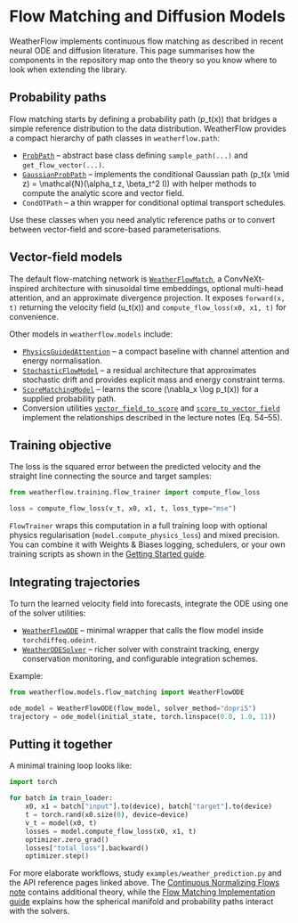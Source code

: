 # Flow Matching and Diffusion Models

WeatherFlow implements continuous flow matching as described in recent neural ODE
and diffusion literature. This page summarises how the components in the
repository map onto the theory so you know where to look when extending the
library.

## Probability paths

Flow matching starts by defining a probability path \(p_t(x)\) that bridges a
simple reference distribution to the data distribution. WeatherFlow provides a
compact hierarchy of path classes in `weatherflow.path`:

- [`ProbPath`](../weatherflow/path/prob_path.py) – abstract base class defining
  `sample_path(...)` and `get_flow_vector(...)`.
- [`GaussianProbPath`](../weatherflow/path/gaussian_path.py) – implements the
  conditional Gaussian path \(p_t(x \mid z) = \mathcal{N}(\alpha_t z, \beta_t^2 I)\)
  with helper methods to compute the analytic score and vector field.
- `CondOTPath` – a thin wrapper for conditional optimal transport schedules.

Use these classes when you need analytic reference paths or to convert between
vector-field and score-based parameterisations.

## Vector-field models

The default flow-matching network is [`WeatherFlowMatch`](../weatherflow/models/flow_matching.py),
a ConvNeXt-inspired architecture with sinusoidal time embeddings, optional
multi-head attention, and an approximate divergence projection. It exposes
`forward(x, t)` returning the velocity field \(u_t(x)\) and
`compute_flow_loss(x0, x1, t)` for convenience.

Other models in `weatherflow.models` include:

- [`PhysicsGuidedAttention`](../weatherflow/models/physics_guided.py) – a compact
  baseline with channel attention and energy normalisation.
- [`StochasticFlowModel`](../weatherflow/models/stochastic.py) – a residual
  architecture that approximates stochastic drift and provides explicit mass and
  energy constraint terms.
- [`ScoreMatchingModel`](../weatherflow/models/score_matching.py) – learns the
  score \(\nabla_x \log p_t(x)\) for a supplied probability path.
- Conversion utilities [`vector_field_to_score`](../weatherflow/models/conversion.py)
  and [`score_to_vector_field`](../weatherflow/models/conversion.py) implement the
  relationships described in the lecture notes (Eq. 54–55).

## Training objective

The loss is the squared error between the predicted velocity and the straight
line connecting the source and target samples:

```python
from weatherflow.training.flow_trainer import compute_flow_loss

loss = compute_flow_loss(v_t, x0, x1, t, loss_type="mse")
```

`FlowTrainer` wraps this computation in a full training loop with optional
physics regularisation (`model.compute_physics_loss`) and mixed precision. You
can combine it with Weights & Biases logging, schedulers, or your own training
scripts as shown in the [Getting Started guide](getting_started.md).

## Integrating trajectories

To turn the learned velocity field into forecasts, integrate the ODE using one
of the solver utilities:

- [`WeatherFlowODE`](../weatherflow/models/flow_matching.py) – minimal wrapper
  that calls the flow model inside `torchdiffeq.odeint`.
- [`WeatherODESolver`](../weatherflow/solvers/ode_solver.py) – richer solver with
  constraint tracking, energy conservation monitoring, and configurable
  integration schemes.

Example:

```python
from weatherflow.models.flow_matching import WeatherFlowODE

ode_model = WeatherFlowODE(flow_model, solver_method="dopri5")
trajectory = ode_model(initial_state, torch.linspace(0.0, 1.0, 11))
```

## Putting it together

A minimal training loop looks like:

```python
import torch

for batch in train_loader:
    x0, x1 = batch["input"].to(device), batch["target"].to(device)
    t = torch.rand(x0.size(0), device=device)
    v_t = model(x0, t)
    losses = model.compute_flow_loss(x0, x1, t)
    optimizer.zero_grad()
    losses["total_loss"].backward()
    optimizer.step()
```

For more elaborate workflows, study `examples/weather_prediction.py` and the API
reference pages linked above. The
[Continuous Normalizing Flows note](advanced_topics/continuous_normalizing_flows.md)
contains additional theory, while the
[Flow Matching Implementation guide](advanced_topics/flow_matching_implementation.md)
explains how the spherical manifold and probability paths interact with the
solvers.
